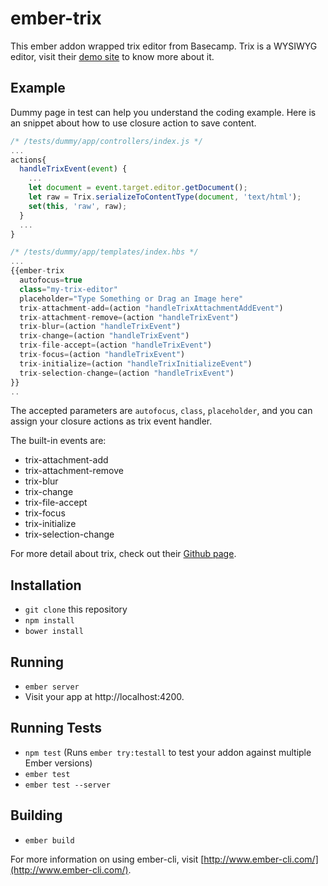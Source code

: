 # ember-trix

This ember addon wrapped trix editor from Basecamp. Trix is a WYSIWYG editor,
visit their [demo site](http://trix-editor.org/) to know more about it.

## Example
 Dummy page in test can help you understand the coding example. Here is an snippet about how to use closure action to save content.

```js
/* /tests/dummy/app/controllers/index.js */
...
actions{
  handleTrixEvent(event) {
    ...
    let document = event.target.editor.getDocument();
    let raw = Trix.serializeToContentType(document, 'text/html');
    set(this, 'raw', raw);
  }
  ...
}

/* /tests/dummy/app/templates/index.hbs */
...
{{ember-trix
  autofocus=true
  class="my-trix-editor"
  placeholder="Type Something or Drag an Image here"
  trix-attachment-add=(action "handleTrixAttachmentAddEvent")
  trix-attachment-remove=(action "handleTrixEvent")
  trix-blur=(action "handleTrixEvent")
  trix-change=(action "handleTrixEvent")
  trix-file-accept=(action "handleTrixEvent")
  trix-focus=(action "handleTrixEvent")
  trix-initialize=(action "handleTrixInitializeEvent")
  trix-selection-change=(action "handleTrixEvent")
}}
..
```

The accepted parameters are `autofocus`, `class`, `placeholder`, and you can assign your closure actions as trix event handler.

The built-in events are:
* trix-attachment-add
* trix-attachment-remove
* trix-blur
* trix-change
* trix-file-accept
* trix-focus
* trix-initialize
* trix-selection-change

For more detail about trix, check out their [Github page](https://github.com/basecamp/trix).

## Installation

* `git clone` this repository
* `npm install`
* `bower install`

## Running

* `ember server`
* Visit your app at http://localhost:4200.

## Running Tests

* `npm test` (Runs `ember try:testall` to test your addon against multiple Ember versions)
* `ember test`
* `ember test --server`

## Building

* `ember build`

For more information on using ember-cli, visit [http://www.ember-cli.com/](http://www.ember-cli.com/).
